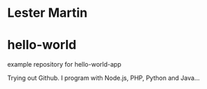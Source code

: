 # Lester Martin
# hello-world
example repository for hello-world-app

Trying out Github. I program with Node.js, PHP, Python and Java...
